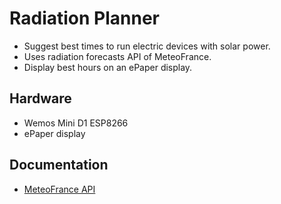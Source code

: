 # Radiation Planner

* Suggest best times to run electric devices with solar power.
* Uses radiation forecasts API of MeteoFrance.
* Display best hours on an ePaper display.

## Hardware

* Wemos Mini D1 ESP8266
* ePaper display

## Documentation

* [MeteoFrance API](https://open-meteo.com/en/docs/meteofrance-api#latitude=48.83&longitude=9.11&hourly=direct_radiation,diffuse_radiation,terrestrial_radiation&daily=sunrise,sunset&timezone=Europe%2FBerlin)

